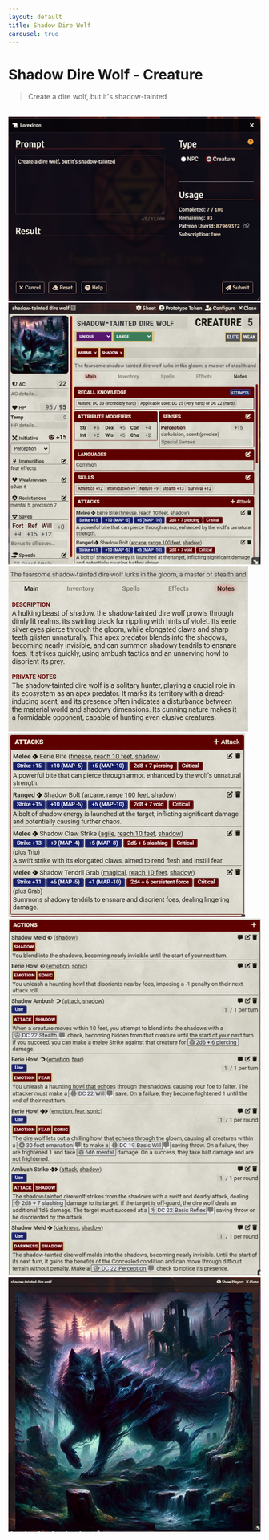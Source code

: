 ```yaml
---
layout: default
title: Shadow Dire Wolf
carousel: true
---
```


# Shadow Dire Wolf - Creature

> Create a dire wolf, but it's shadow-tainted

<div class="swiper" style="width:100%;max-width:600px;margin:2rem auto;">
  <div class="swiper-wrapper">
    <div class="swiper-slide">
      <img src="../images/shadow-dire-wolf/01-prompt.png" alt="Prompt">
    </div>
    <div class="swiper-slide">
      <img src="../images/shadow-dire-wolf/02-actor.png" alt="Actor">
    </div>
    <div class="swiper-slide">
      <img src="../images/shadow-dire-wolf/03-notes.png" alt="Notes tab">
    </div>
    <div class="swiper-slide">
      <img src="../images/shadow-dire-wolf/04-attacks.png" alt="Attacks panel">
    </div>
    <div class="swiper-slide">
      <img src="../images/shadow-dire-wolf/05-actions.png" alt="Actions panel">
    </div>
    <div class="swiper-slide">
      <img src="../images/shadow-dire-wolf/06-portrait.png" alt="Portrait">
    </div>
  </div>

  <!-- Navigation buttons -->
  <div class="swiper-button-prev"></div>
  <div class="swiper-button-next"></div>

  <!-- Pagination dots -->
  <div class="swiper-pagination"></div>
</div>
